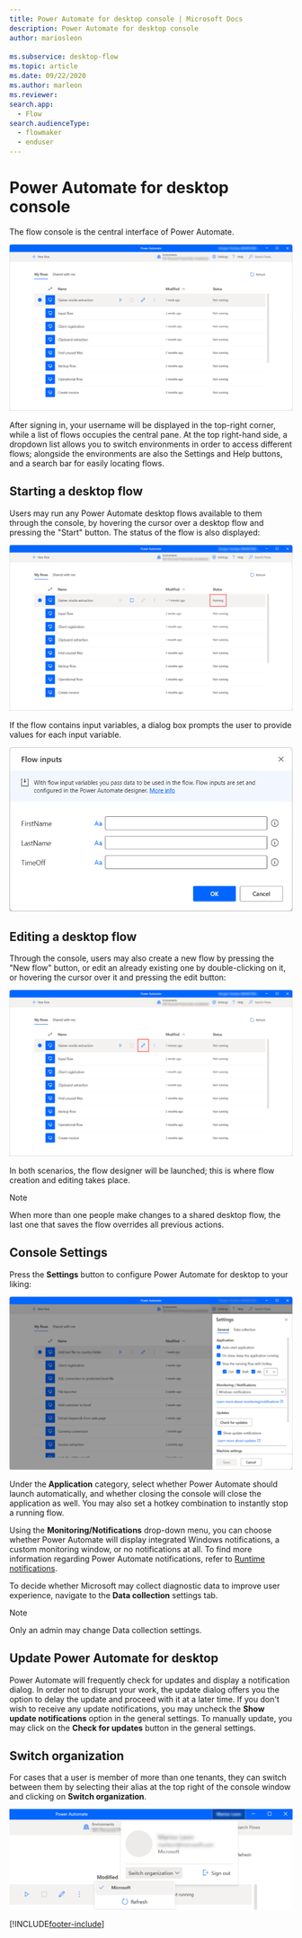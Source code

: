 ```yaml
---
title: Power Automate for desktop console | Microsoft Docs
description: Power Automate for desktop console
author: mariosleon

ms.subservice: desktop-flow
ms.topic: article
ms.date: 09/22/2020
ms.author: marleon
ms.reviewer: 
search.app: 
  - Flow
search.audienceType: 
  - flowmaker
  - enduser
---
```

# Power Automate for desktop console

The flow console is the central interface of Power Automate.

![Screenshot of the Power Automate for desktop console.](./media/console/pad-console.png)

After signing in, your username will be displayed in the top-right corner, while a list of flows occupies the central pane. At the top right-hand side, a dropdown list allows you to switch environments in order to access different flows; alongside the environments are also the Settings and Help buttons, and a search bar for easily locating flows.

## Starting a desktop flow

Users may run any Power Automate desktop flows available to them through the console, by hovering the cursor over a desktop flow and pressing the "Start" button. The status of the flow is also displayed:

![Screenshot of the status field in the console.](./media/console/start-flow.png)

If the flow contains input variables, a dialog box prompts the user to provide values for each input variable.

![Screenshot of the Flow inputs dialog.](./media/console/start-flow-inputs.png)

## Editing a desktop flow

Through the console, users may also create a new flow by pressing the "New flow" button, or edit an already existing one by double-clicking on it, or hovering the cursor over it and pressing the edit button:

![Screenshot of the button to edit a desktop flow.](./media/console/create-edit-flow.png)

In both scenarios, the flow designer will be launched; this is where flow creation and editing takes place.

>[!NOTE]
> When more than one people make changes to a shared desktop flow, the last one that saves the flow overrides all previous actions.


## Console Settings

Press the **Settings** button to configure Power Automate for desktop to your liking:

![Screenshot of the console settings panel.](./media/console/console-settings-panel.png)

Under the **Application** category, select whether Power Automate should launch automatically, and whether closing the console will close the application as well. You may also set a hotkey combination to instantly stop a running flow.

Using the **Monitoring/Notifications** drop-down menu, you can choose whether Power Automate will display integrated Windows notifications, a custom monitoring window, or no notifications at all. To find more information regarding Power Automate notifications, refer to [Runtime notifications](run-pad-flow.md#runtime-notifications).

To decide whether Microsoft may collect diagnostic data to improve user experience, navigate to the **Data collection** settings tab. 

>[!NOTE]
>Only an admin may change Data collection settings.


## Update Power Automate for desktop

Power Automate will frequently check for updates and display a notification dialog. In order not to disrupt your work, the update dialog offers you the option to delay the update and proceed with it at a later time. If you don't wish to receive any update notifications, you may uncheck the **Show update notifications** option in the general settings. To manually update, you may click on the **Check for updates** button in the general settings.

## Switch organization

For cases that a user is member of more than one tenants, they can switch between them by selecting their alias at the top right of the console window and clicking on **Switch organization**.

![Screenshot of the switch tenants option.](./media/console/switch-tenant.png)

[!INCLUDE[footer-include](../includes/footer-banner.md)]